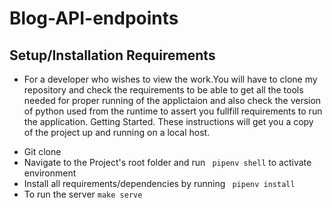 # Blog-API-endpoints

## Setup/Installation Requirements
* For a developer who wishes to view the work.You will have to clone my repository and check the requirements to be able to get all the tools needed for proper running of the applictaion and also check the version of python used from the runtime to assert you fullfill requirements to run the application.
Getting Started.
These instructions will get you a copy of the project up and running on a local host.

+ Git clone 
+ Navigate to the Project's root folder and run ``` pipenv shell``` to activate environment  
+ Install all requirements/dependencies by running ``` pipenv install```
+ To run the server ```make serve```
